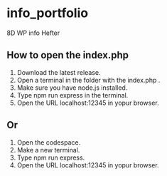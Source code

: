 # info_portfolio
8D WP info Hefter

## How to open the index.php
1. Download the latest release.
2. Open a terminal in the folder with the index.php .
3. Make sure you have node.js installed.
4. Type npm run express in the terminal.
5. Open the URL localhost:12345 in yopur browser.

## Or
1. Open the codespace.
2. Make a new terminal.
3. Type npm run express.
5. Open the URL localhost:12345 in yopur browser.